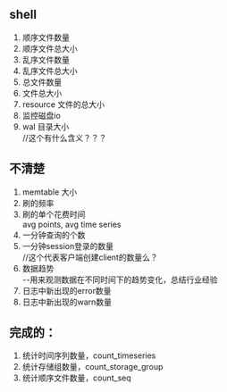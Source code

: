 ## shell
1. 顺序文件数量  
2. 顺序文件总大小  
3. 乱序文件数量  
4. 乱序文件总大小
5. 总文件数量  
6. 文件总大小  
7. resource 文件的总大小  
8. 监控磁盘io  
9. wal 目录大小  
    //这个有什么含义？？？  

## 不清楚
1. memtable 大小
2. 刷的频率  
3. 刷的单个花费时间  
avg points, avg time series  
4. 一分钟查询的个数
5. 一分钟session登录的数量  
    //这个代表客户端创建client的数量么？  
6. 数据趋势  
    --用来观测数据在不同时间下的趋势变化，总结行业经验
7. 日志中新出现的error数量  
8. 日志中新出现的warn数量  


## 完成的：  
1. 统计时间序列数量，count_timeseries  
2. 统计存储组数量，count_storage_group  
3. 统计顺序文件数量，count_seq  
